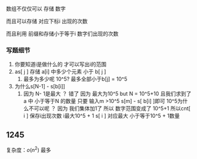 

数组不仅仅可以 存储  数字 

而且可以存储 对应下标i  出现的次数

而且利用 前缀和存储小于等于i 数字们出现的次数



### 写题细节

1. 你要知道i是做什么的  才可以写出i的范围   
2. as[ j ] 存储 a[i]  中多少个元素  小于 b[ j ] 
   1. 最多为多少呢 10^5? 最多全部小于b[j]          =  10^5
3. 为什么s[N-1] - s[b[i]]
   1. 因为 N- 1是最大   ？  错了  因为  最大为10^5   but N =  10^5+10 且我们求到了  a 中 小于等于N 的数量 只要 输入m >10^5  s[m]  - s[ b[i] ]即可  10^5为什么不可以呢 ？    因为 我们集体加1了   所以 数字范围变成了 10^5+1 所以cnt[ i ] 保存i出现次数    i最大10^5 + 1   s[ i ] 对应最大 小于等于10^5 + 1数量 





## 1245

复杂度：$o(n^2)$ 最多


